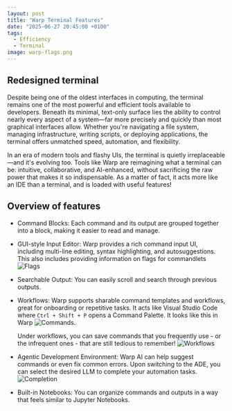 ```yaml
---
layout: post
title: "Warp Terminal Features"
date: "2025-06-27 20:45:00 +0100"
tags:
  - Efficiency
  - Terminal
image: warp-flags.png
---
```


## Redesigned terminal

Despite being one of the oldest interfaces in computing, the terminal remains one of the most powerful and efficient tools available to developers. Beneath its minimal, text-only surface lies the ability to control nearly every aspect of a system—far more precisely and quickly than most graphical interfaces allow. Whether you're navigating a file system, managing infrastructure, writing scripts, or deploying applications, the terminal offers unmatched speed, automation, and flexibility.

In an era of modern tools and flashy UIs, the terminal is quietly irreplaceable—and it's evolving too. Tools like Warp are reimagining what a terminal can be: intuitive, collaborative, and AI-enhanced, without sacrificing the raw power that makes it so indispensable. As a matter of fact, it acts more like an IDE than a terminal, and is loaded with useful features!

## Overview of features

- Command Blocks: Each command and its output are grouped together into a block, making it easier to read and manage.

- GUI-style Input Editor: Warp provides a rich command input UI, including multi-line editing, syntax highlighting, and autosuggestions. This also includes providing information on flags for commandlets
  ![Flags](/images/warp-flags.png)
- Searchable Output: You can easily scroll and search through previous outputs.

- Workflows: Warp supports sharable command templates and workflows, great for onboarding or repetitive tasks. It acts like Visual Studio Code where `Ctrl + Shift + P` opens a Command Palette. It looks like this in Warp
  ![Commands](/images/warp-commands.png).

  Under workflows, you can save commands that you frequently use - or the infrequent ones - that are still tedious to remember!
  ![Workflows](/images/workflows.png)

- Agentic Development Environment: Warp AI can help suggest commands or even fix common errors. Upon switching to the ADE, you can select the desired LLM to complete your automation tasks.
  ![Completion](/images/warp-completion.png)
- Built-in Notebooks: You can organize commands and outputs in a way that feels similar to Jupyter Notebooks.
